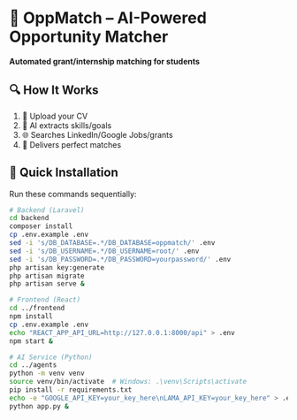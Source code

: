 # 🧠 OppMatch – AI-Powered Opportunity Matcher  
**Automated grant/internship matching for students**  

## 🔍 How It Works  
1. 📄 Upload your CV  
2. 🧠 AI extracts skills/goals  
3. 🌐 Searches LinkedIn/Google Jobs/grants  
4. 🎯 Delivers perfect matches  

## 🚀 Quick Installation  
Run these commands sequentially:  

```bash
# Backend (Laravel)
cd backend
composer install
cp .env.example .env
sed -i 's/DB_DATABASE=.*/DB_DATABASE=oppmatch/' .env
sed -i 's/DB_USERNAME=.*/DB_USERNAME=root/' .env
sed -i 's/DB_PASSWORD=.*/DB_PASSWORD=yourpassword/' .env
php artisan key:generate
php artisan migrate
php artisan serve &

# Frontend (React)
cd ../frontend
npm install
cp .env.example .env
echo "REACT_APP_API_URL=http://127.0.0.1:8000/api" > .env
npm start &

# AI Service (Python)
cd ../agents
python -m venv venv
source venv/bin/activate  # Windows: .\venv\Scripts\activate
pip install -r requirements.txt
echo -e "GOOGLE_API_KEY=your_key_here\nLAMA_API_KEY=your_key_here" > .env
python app.py &